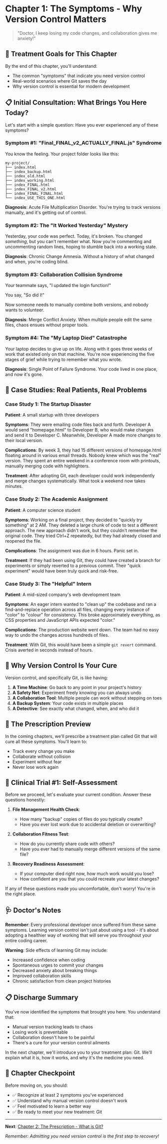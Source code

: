 # Chapter 1: The Symptoms - Why Version Control Matters

> "Doctor, I keep losing my code changes, and collaboration gives me anxiety!"

## 🏥 Treatment Goals for This Chapter

By the end of this chapter, you'll understand:
- The common "symptoms" that indicate you need version control
- Real-world scenarios where Git saves the day
- Why version control is essential for modern development

## 📋 Initial Consultation: What Brings You Here Today?

Let's start with a simple question: Have you ever experienced any of these symptoms?

### Symptom #1: "Final_FINAL_v2_ACTUALLY_FINAL.js" Syndrome

You know the feeling. Your project folder looks like this:

```
my-project/
├── index.html
├── index_backup.html
├── index_old.html
├── index_working.html
├── index_FINAL.html
├── index_FINAL_v2.html
├── index_FINAL_FINAL.html
└── index_USE_THIS_ONE.html
```

**Diagnosis**: Acute File Multiplication Disorder. You're trying to track versions manually, and it's getting out of control.

### Symptom #2: The "It Worked Yesterday" Mystery

Yesterday, your code was perfect. Today, it's broken. You changed *something*, but you can't remember what. Now you're commenting and uncommenting random lines, hoping to stumble back into a working state.

**Diagnosis**: Chronic Change Amnesia. Without a history of what changed and when, you're coding blind.

### Symptom #3: Collaboration Collision Syndrome

Your teammate says, "I updated the login function!" 

You say, "So did I!" 

Now someone needs to manually combine both versions, and nobody wants to volunteer.

**Diagnosis**: Merge Conflict Anxiety. When multiple people edit the same files, chaos ensues without proper tools.

### Symptom #4: The "My Laptop Died" Catastrophe

Your laptop decides to give up on life. Along with it goes three weeks of work that existed only on that machine. You're now experiencing the five stages of grief while trying to remember what you wrote.

**Diagnosis**: Single Point of Failure Syndrome. Your code lived in one place, and now it's gone.

## 🔬 Case Studies: Real Patients, Real Problems

### Case Study 1: The Startup Disaster

**Patient**: A small startup with three developers

**Symptoms**: They were emailing code files back and forth. Developer A would send "homepage.html" to Developer B, who would make changes and send it to Developer C. Meanwhile, Developer A made more changes to their local version.

**Complications**: By week 3, they had 15 different versions of homepage.html floating around in various email threads. Nobody knew which was the "real" version. They spent an entire weekend in a conference room with printouts, manually merging code with highlighters.

**Treatment**: After adopting Git, each developer could work independently and merge changes systematically. What took a weekend now takes minutes.

### Case Study 2: The Academic Assignment

**Patient**: A computer science student

**Symptoms**: Working on a final project, they decided to "quickly try something" at 2 AM. They deleted a large chunk of code to test a different approach. The new approach didn't work, but they couldn't remember the original code. They tried Ctrl+Z repeatedly, but they had already closed and reopened the file.

**Complications**: The assignment was due in 6 hours. Panic set in.

**Treatment**: If they had been using Git, they could have created a branch for experiments or simply reverted to a previous commit. Their "quick experiment" would have been truly quick and risk-free.

### Case Study 3: The "Helpful" Intern

**Patient**: A mid-sized company's web development team

**Symptoms**: An eager intern wanted to "clean up" the codebase and ran a find-and-replace operation across all files, changing every instance of "color" to "colour" for consistency. This broke approximately everything, as CSS properties and JavaScript APIs expected "color."

**Complications**: The production website went down. The team had no easy way to undo the changes across hundreds of files.

**Treatment**: With Git, this would have been a simple `git revert` command. Crisis averted in seconds instead of hours.

## 💊 Why Version Control Is Your Cure

Version control, and specifically Git, is like having:

1. **A Time Machine**: Go back to any point in your project's history
2. **A Safety Net**: Experiment freely knowing you can always undo
3. **A Collaboration Tool**: Multiple people can work without stepping on toes
4. **A Backup System**: Your code exists in multiple places
5. **A Detective**: See exactly what changed, when, and who did it

## 🏥 The Prescription Preview

In the coming chapters, we'll prescribe a treatment plan called Git that will cure all these symptoms. You'll learn to:

- Track every change you make
- Collaborate without collision
- Experiment without fear
- Never lose work again

## 🧪 Clinical Trial #1: Self-Assessment

Before we proceed, let's evaluate your current condition. Answer these questions honestly:

1. **File Management Health Check**:
   - How many "backup" copies of files do you typically create? 
   - Have you ever lost work due to accidental deletion or overwriting?

2. **Collaboration Fitness Test**:
   - How do you currently share code with others?
   - Have you ever had to manually merge different versions of the same file?

3. **Recovery Readiness Assessment**:
   - If your computer died right now, how much work would you lose?
   - How confident are you that you could recreate your latest changes?

If any of these questions made you uncomfortable, don't worry! You're in the right place.

## 🩺 Doctor's Notes

**Remember**: Every professional developer once suffered from these same symptoms. Learning version control isn't just about using a tool - it's about adopting a healthier way of working that will serve you throughout your entire coding career.

**Warning**: Side effects of learning Git may include:
- Increased confidence when coding
- Spontaneous urges to commit your changes
- Decreased anxiety about breaking things
- Improved collaboration skills
- Chronic satisfaction from clean project histories

## 📋 Discharge Summary

You've now identified the symptoms that brought you here. You understand that:

- Manual version tracking leads to chaos
- Losing work is preventable
- Collaboration doesn't have to be painful
- There's a cure for your version control ailments

In the next chapter, we'll introduce you to your treatment plan: Git. We'll explain what it is, how it works, and why it's the medicine you need.

## 🎯 Chapter Checkpoint

Before moving on, you should:
- ✅ Recognize at least 2 symptoms you've experienced
- ✅ Understand why manual version control doesn't work
- ✅ Feel motivated to learn a better way
- ✅ Be ready to meet your new treatment: Git

---

**Next**: [Chapter 2: The Prescription - What is Git?](chapter02-prescription.md)

*Remember: Admitting you need version control is the first step to recovery!*